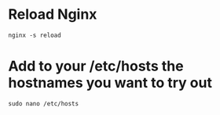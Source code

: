 # Reload Nginx

```
nginx -s reload
```

# Add to your /etc/hosts the hostnames you want to try out

```
sudo nano /etc/hosts
```
